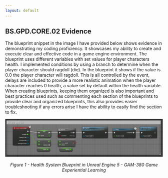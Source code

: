 ```yaml
---
layout: default
---
```


## **BS.GPD.CORE.02 Evidence**

<p style="text-indent: 55px;">
	
The blueprint snippet in the image I have provided below shows evidence in demonstrating my coding proficiency.  It showcases my ability to create and execute clear and effective code in a game engine environment.  The blueprint uses different variables with set values for player characters health.  I implemented conditions by using a branch to determine when the player character should ragdoll (die).  In the blueprint it shows if the value is 0.0 the player character will ragdoll.  This is all controlled by the event, delays are included to provide a more realistic animation when the player character reaches 0 health, a value set by default within the health variable.  When creating blueprints, keeping them organized is also important and best practices used such as commenting each section of the blueprints to provide clear and organized blueprints, this also provides easier troubleshooting if any errors arise I have the ability to easily find the section to fix.
</p>


<div style="text-align: center;">
    <a href="https://github.com/DCodeMorris/Week_7_Matrix/blob/main/assets/img/health_system_bp.png" target="_blank">
		<img src="https://github.com/DCodeMorris/Week_7_Matrix/blob/main/assets/img/health_system_bp.png" width="1920px" title="Health System Blueprint" />
	</a>
    <p><em>Figure 1 - Health System Blueprint in Unreal Engine 5 - GAM-380 Game Experiential Learning</em></p>
</div>

